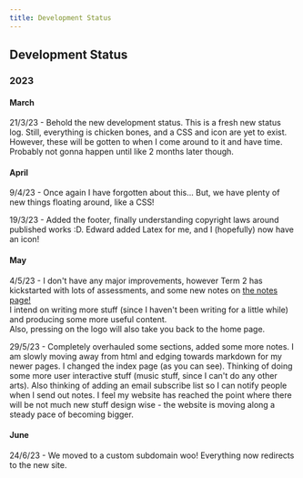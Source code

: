 ```yaml
---
title: Development Status
---
```


<body>
  <h2>Development Status</h2>
  <h3>2023</h3>
  <h4>March</h4>
  <p>21/3/23 - Behold the new development status. This is a fresh new status log. Still, everything is chicken bones, and a CSS and icon are yet to exist. However, these will be gotten to when I come around to it and have time. Probably not gonna happen until like 2 months later though.</p>
  <h4>April</h4>
  <p>9/4/23 - Once again I have forgotten about this... But, we have plenty of new things floating around, like a CSS!</p>
  <p>19/3/23 - Added the footer, finally understanding copyright laws around published works :D. Edward added Latex for me, and I (hopefully) now have an icon!</p>
  <h4>May</h4>
  <p>4/5/23 - I don't have any major improvements, however Term 2 has kickstarted with lots of assessments, and some new notes on <a href="https://shan-mei.github.io/shanmeis-notes/notes.html">the notes page!</a><br>I intend on writing more stuff (since I haven't been writing for a little while) and producing some more useful content.<br>Also, pressing on the logo will also take you back to the home page.</p>
  <p>29/5/23 - Completely overhauled some sections, added some more notes. I am slowly moving away from html and edging towards markdown for my newer pages. I changed the index page (as you can see). Thinking of doing some more user interactive stuff (music stuff, since I can't do any other arts). Also thinking of adding an email subscribe list so I can notify people when I send out notes. I feel my website has reached the point where there will be not much new stuff design wise - the website is moving along a steady pace of becoming bigger.</p>
  <h4>June</h4>
  <p>24/6/23 - We moved to a custom subdomain woo! Everything now redirects to the new site.</p>
</body>